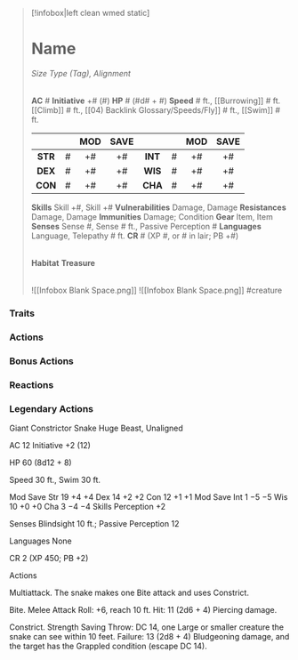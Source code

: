 > [!infobox|left clean wmed static]
> # Name
> *Size Type (Tag), Alignment*
> 
> | |
> | - |
> **AC** # **Initiative** +# (#)
> **HP** # (#d# + #)
> **Speed** # ft., [[Burrowing]] # ft. [[Climb]] # ft., [[04) Backlink Glossary/Speeds/Fly]] # ft., [[Swim]] # ft.
> 
> | | | MOD | SAVE | | | MOD | SAVE |
> | :-: | :-: | :-: | :-: | :-: | :-: | :-: | :-: |
> | **STR** | # | +# | +# | **INT** | # | +# | +# | 
> | **DEX** | # | +# | +# | **WIS** | # | +# | +# |
> | **CON** | # | +# | +# | **CHA** | # | +# | +# |
> **Skills** Skill +#, Skill +#
> **Vulnerabilities** Damage, Damage
> **Resistances** Damage, Damage
> **Immunities** Damage; Condition
> **Gear** Item, Item
> **Senses** Sense #, Sense # ft., Passive Perception #
> **Languages** Language, Telepathy # ft.
> **CR** # (XP #, or # in lair; PB +#)
>
> | |
> | - |
> **Habitat**
> **Treasure**
> 
> | |
> | - |
> ![[Infobox Blank Space.png]]
> ![[Infobox Blank Space.png]]
> #creature 


### Traits
### Actions
### Bonus Actions
### Reactions
### Legendary Actions
Giant Constrictor Snake
Huge Beast, Unaligned

AC 12 Initiative +2 (12)

HP 60 (8d12 + 8)

Speed 30 ft., Swim 30 ft.

Mod	Save
Str	19	+4	+4
Dex	14	+2	+2
Con	12	+1	+1
Mod	Save
Int	1	−5	−5
Wis	10	+0	+0
Cha	3	−4	−4
Skills Perception +2

Senses Blindsight 10 ft.; Passive Perception 12

Languages None

CR 2 (XP 450; PB +2)

Actions

Multiattack. The snake makes one Bite attack and uses Constrict.

Bite. Melee Attack Roll: +6, reach 10 ft. Hit: 11 (2d6 + 4) Piercing damage.

Constrict. Strength Saving Throw: DC 14, one Large or smaller creature the snake can see within 10 feet. Failure: 13 (2d8 + 4) Bludgeoning damage, and the target has the Grappled condition (escape DC 14).